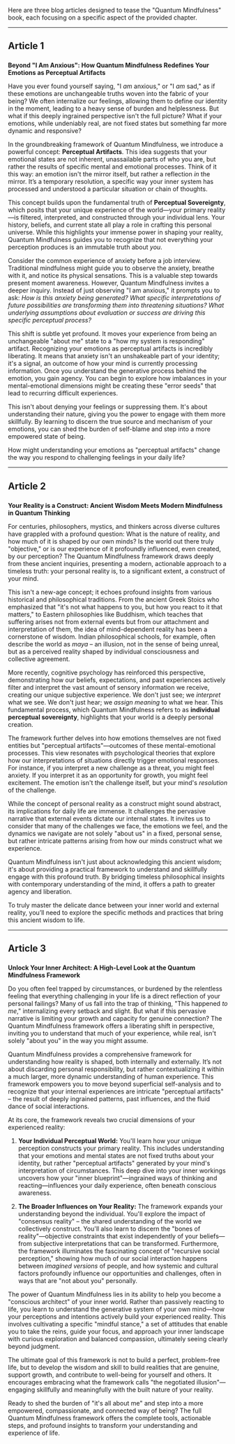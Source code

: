 Here are three blog articles designed to tease the "Quantum Mindfulness" book, each focusing on a specific aspect of the provided chapter.

---

## Article 1

###
**Beyond "I Am Anxious": How Quantum Mindfulness Redefines Your Emotions as Perceptual Artifacts**



Have you ever found yourself saying, "I *am* anxious," or "I *am* sad," as if these emotions are unchangeable truths woven into the fabric of your being? We often internalize our feelings, allowing them to define our identity in the moment, leading to a heavy sense of burden and helplessness. But what if this deeply ingrained perspective isn't the full picture? What if your emotions, while undeniably real, are not fixed states but something far more dynamic and responsive?

In the groundbreaking framework of Quantum Mindfulness, we introduce a powerful concept: **Perceptual Artifacts**. This idea suggests that your emotional states are not inherent, unassailable parts of who you are, but rather the results of specific mental and emotional processes. Think of it this way: an emotion isn't the mirror itself, but rather a reflection *in* the mirror. It’s a temporary resolution, a specific way your inner system has processed and understood a particular situation or chain of thoughts.

This concept builds upon the fundamental truth of **Perceptual Sovereignty**, which posits that your unique experience of the world—your primary reality—is filtered, interpreted, and constructed through your individual lens. Your history, beliefs, and current state all play a role in crafting this personal universe. While this highlights your immense power in shaping your reality, Quantum Mindfulness guides you to recognize that not everything your perception produces is an immutable truth about *you*.

Consider the common experience of anxiety before a job interview. Traditional mindfulness might guide you to observe the anxiety, breathe with it, and notice its physical sensations. This is a valuable step towards present moment awareness. However, Quantum Mindfulness invites a deeper inquiry. Instead of just observing "I am anxious," it prompts you to ask: *How is this anxiety being generated? What specific interpretations of future possibilities are transforming them into threatening situations? What underlying assumptions about evaluation or success are driving this specific perceptual process?*

This shift is subtle yet profound. It moves your experience from being an unchangeable "about me" state to a "how my system is responding" artifact. Recognizing your emotions as perceptual artifacts is incredibly liberating. It means that anxiety isn't an unshakeable part of your identity; it's a signal, an outcome of how your mind is currently processing information. Once you understand the generative process behind the emotion, you gain agency. You can begin to explore how imbalances in your mental-emotional dimensions might be creating these "error seeds" that lead to recurring difficult experiences.

This isn't about denying your feelings or suppressing them. It's about understanding their nature, giving you the power to engage with them more skillfully. By learning to discern the true source and mechanism of your emotions, you can shed the burden of self-blame and step into a more empowered state of being.

How might understanding your emotions as "perceptual artifacts" change the way you respond to challenging feelings in your daily life?

---

## Article 2

###
**Your Reality is a Construct: Ancient Wisdom Meets Modern Mindfulness in Quantum Thinking**



For centuries, philosophers, mystics, and thinkers across diverse cultures have grappled with a profound question: What is the nature of reality, and how much of it is shaped by our own minds? Is the world out there truly "objective," or is our experience of it profoundly influenced, even created, by our perception? The Quantum Mindfulness framework draws deeply from these ancient inquiries, presenting a modern, actionable approach to a timeless truth: your personal reality is, to a significant extent, a construct of your mind.

This isn't a new-age concept; it echoes profound insights from various historical and philosophical traditions. From the ancient Greek Stoics who emphasized that "it's not what happens to you, but how you react to it that matters," to Eastern philosophies like Buddhism, which teaches that suffering arises not from external events but from our attachment and interpretation of them, the idea of mind-dependent reality has been a cornerstone of wisdom. Indian philosophical schools, for example, often describe the world as *maya* – an illusion, not in the sense of being unreal, but as a perceived reality shaped by individual consciousness and collective agreement.

More recently, cognitive psychology has reinforced this perspective, demonstrating how our beliefs, expectations, and past experiences actively filter and interpret the vast amount of sensory information we receive, creating our unique subjective experience. We don't just see; we *interpret* what we see. We don't just hear; we *assign meaning* to what we hear. This fundamental process, which Quantum Mindfulness refers to as **individual perceptual sovereignty**, highlights that your world is a deeply personal creation.

The framework further delves into how emotions themselves are not fixed entities but "perceptual artifacts"—outcomes of these mental-emotional processes. This view resonates with psychological theories that explore how our interpretations of situations directly trigger emotional responses. For instance, if you interpret a new challenge as a threat, you might feel anxiety. If you interpret it as an opportunity for growth, you might feel excitement. The emotion isn't the challenge itself, but your mind's *resolution* of the challenge.

While the concept of personal reality as a construct might sound abstract, its implications for daily life are immense. It challenges the pervasive narrative that external events dictate our internal states. It invites us to consider that many of the challenges we face, the emotions we feel, and the dynamics we navigate are not solely "about us" in a fixed, personal sense, but rather intricate patterns arising from how our minds construct what we experience.

Quantum Mindfulness isn't just about acknowledging this ancient wisdom; it's about providing a practical framework to understand and skillfully engage with this profound truth. By bridging timeless philosophical insights with contemporary understanding of the mind, it offers a path to greater agency and liberation.

To truly master the delicate dance between your inner world and external reality, you’ll need to explore the specific methods and practices that bring this ancient wisdom to life.

---

## Article 3

###
**Unlock Your Inner Architect: A High-Level Look at the Quantum Mindfulness Framework**



Do you often feel trapped by circumstances, or burdened by the relentless feeling that everything challenging in your life is a direct reflection of your personal failings? Many of us fall into the trap of thinking, "This happened *to me*," internalizing every setback and slight. But what if this pervasive narrative is limiting your growth and capacity for genuine connection? The Quantum Mindfulness framework offers a liberating shift in perspective, inviting you to understand that much of your experience, while real, isn't solely "about you" in the way you might assume.

Quantum Mindfulness provides a comprehensive framework for understanding how reality is shaped, both internally and externally. It’s not about discarding personal responsibility, but rather contextualizing it within a much larger, more dynamic understanding of human experience. This framework empowers you to move beyond superficial self-analysis and to recognize that your internal experiences are intricate "perceptual artifacts" – the result of deeply ingrained patterns, past influences, and the fluid dance of social interactions.

At its core, the framework reveals two crucial dimensions of your experienced reality:

1.  **Your Individual Perceptual World:** You'll learn how your unique perception constructs your primary reality. This includes understanding that your emotions and mental states are not fixed truths about your identity, but rather "perceptual artifacts" generated by your mind's interpretation of circumstances. This deep dive into your inner workings uncovers how your "inner blueprint"—ingrained ways of thinking and reacting—influences your daily experience, often beneath conscious awareness.

2.  **The Broader Influences on Your Reality:** The framework expands your understanding beyond the individual. You'll explore the impact of "consensus reality" – the shared understanding of the world we collectively construct. You'll also learn to discern the "bones of reality"—objective constraints that exist independently of your beliefs—from subjective interpretations that can be transformed. Furthermore, the framework illuminates the fascinating concept of "recursive social perception," showing how much of our social interaction happens between *imagined versions* of people, and how systemic and cultural factors profoundly influence our opportunities and challenges, often in ways that are "not about you" personally.

The power of Quantum Mindfulness lies in its ability to help you become a "conscious architect" of your inner world. Rather than passively reacting to life, you learn to understand the generative system of your own mind—how your perceptions and intentions actively build your experienced reality. This involves cultivating a specific "mindful stance," a set of attitudes that enable you to take the reins, guide your focus, and approach your inner landscape with curious exploration and balanced compassion, ultimately seeing clearly beyond judgment.

The ultimate goal of this framework is not to build a perfect, problem-free life, but to develop the wisdom and skill to build realities that are genuine, support growth, and contribute to well-being for yourself and others. It encourages embracing what the framework calls "the negotiated illusion"—engaging skillfully and meaningfully with the built nature of your reality.

Ready to shed the burden of "it's all about me" and step into a more empowered, compassionate, and connected way of being? The full Quantum Mindfulness framework offers the complete tools, actionable steps, and profound insights to transform your understanding and experience of life.